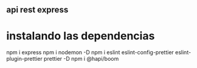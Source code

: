 ## api rest express

# instalando las dependencias

npm i express
npm i nodemon -D
npm i eslint eslint-config-prettier eslint-plugin-prettier prettier -D
npm i @hapi/boom 
